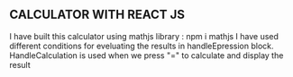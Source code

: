 CALCULATOR WITH REACT JS
----------------------------------------------------------------------------------
I have built this calculator using mathjs library : npm i mathjs
I have used different conditions for eveluating the results in handleEpression block. HandleCalculation is used when we press "=" to calculate and display the result
